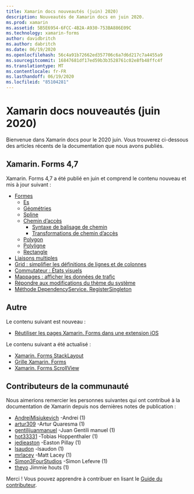 ```yaml
---
title: Xamarin docs nouveautés (juin) 2020)
description: Nouveautés de Xamarin docs en juin 2020.
ms.prod: xamarin
ms.assetid: 5B5E6954-6FCC-4B2A-A930-753BA886E09C
ms.technology: xamarin-forms
author: davidbritch
ms.author: dabritch
ms.date: 06/19/2020
ms.openlocfilehash: 56c4a91b72662ed357706c6a7d6d217c7a4455a9
ms.sourcegitcommit: 16847681df17ed59b3b3528761c02e8fb48ffc4f
ms.translationtype: MT
ms.contentlocale: fr-FR
ms.lasthandoff: 06/19/2020
ms.locfileid: "85104281"
---
```

# <a name="xamarin-docs-whats-new-june-2020"></a>Xamarin docs nouveautés (juin 2020)

Bienvenue dans Xamarin docs pour le 2020 juin. Vous trouverez ci-dessous des articles récents de la documentation que nous avons publiés.

## <a name="xamarinforms-47"></a>Xamarin. Forms 4,7

Xamarin. Forms 4,7 a été publié en juin et comprend le contenu nouveau et mis à jour suivant :

- [Formes](~/xamarin-forms/user-interface/shapes/index.md)
  - [Es](~/xamarin-forms/user-interface/shapes/ellipse.md)
  - [Géométries](~/xamarin-forms/user-interface/shapes/geometries.md)
  - [Spline](~/xamarin-forms/user-interface/shapes/line.md)
  - [Chemin d’accès](~/xamarin-forms/user-interface/shapes/path.md)
    - [Syntaxe de balisage de chemin](~/xamarin-forms/user-interface/shapes/path-markup-syntax.md)
    - [Transformations de chemin d’accès](~/xamarin-forms/user-interface/shapes/path-transforms.md)
  - [Polygon](~/xamarin-forms/user-interface/shapes/polygon.md)
  - [Polyligne](~/xamarin-forms/user-interface/shapes/polyline.md)
  - [Rectangle](~/xamarin-forms/user-interface/shapes/rectangle.md)  
- [Liaisons multiples](~/xamarin-forms/app-fundamentals/data-binding/multibinding.md)
- [Grid : simplifier les définitions de lignes et de colonnes](~/xamarin-forms/user-interface/layouts/grid.md#simplify-row-and-column-definitions)
- [Commutateur : États visuels](~/xamarin-forms/user-interface/switch.md#switch-visual-states)
- [Mappages : afficher les données de trafic](~/xamarin-forms/user-interface/map/map.md#show-traffic-data)
- [Répondre aux modifications du thème du système](~/xamarin-forms/user-interface/theming/system-theme-changes.md)
- [Méthode DependencyService. RegisterSingleton](~/xamarin-forms/app-fundamentals/dependency-service/registration-and-resolution.md#registration-by-method)

## <a name="other"></a>Autre

Le contenu suivant est nouveau :

- [Réutiliser les pages Xamarin. Forms dans une extension iOS](~/ios/platform/extensions-with-xamarinforms.md)

Le contenu suivant a été actualisé :

- [Xamarin. Forms StackLayout](~/xamarin-forms/user-interface/layouts/stacklayout.md)
- [Grille Xamarin. Forms](~/xamarin-forms/user-interface/layouts/grid.md)
- [Xamarin. Forms ScrollView](~/xamarin-forms/user-interface/layouts/scrollview.md)

## <a name="community-contributors"></a>Contributeurs de la communauté

Nous aimerions remercier les personnes suivantes qui ont contribué à la documentation de Xamarin depuis nos dernières notes de publication :

- [AndreiMisiukevich](https://github.com/AndreiMisiukevich) -Andrei (1)
- [artur309](https://github.com/artur309) -Artur Quaresma (1)
- [gentilijuanmanuel](https://github.com/gentilijuanmanuel) -Juan Gentili manuel (1)
- [hot33331](https://github.com/hot33331) -Tobias Hoppenthaler (1)
- [jedieaston](https://github.com/jedieaston) -Easton Pillay (1)
- [lsaudon](https://github.com/lsaudon) -lsaudon (1)
- [mrlacey](https://github.com/mrlacey) -Matt Lacey (1)
- [Simon3FourStudios](https://github.com/Simon3FourStudios) -Simon Lefevre (1)
- [theyo](https://github.com/theyo) Jimmie houts (1)

Merci ! Vous pouvez apprendre à contribuer en lisant le [Guide du contributeur](https://github.com/MicrosoftDocs/xamarin-docs/blob/live/CONTRIBUTING.md).
